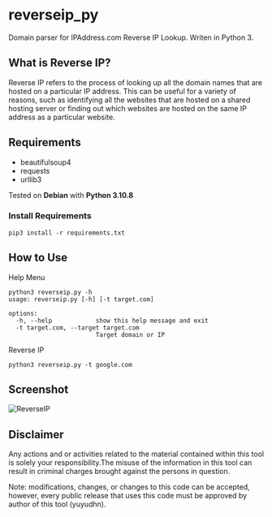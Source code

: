 # reverseip_py
Domain parser for IPAddress.com Reverse IP Lookup. Writen in Python 3.

## What is Reverse IP?
Reverse IP refers to the process of looking up all the domain names that are hosted on a particular IP address. This can be useful for a variety of reasons, such as identifying all the websites that are hosted on a shared hosting server or finding out which websites are hosted on the same IP address as a particular website.

## Requirements
- beautifulsoup4
- requests
- urllib3

Tested on **Debian** with **Python 3.10.8**

### Install Requirements
```
pip3 install -r requirements.txt
```
## How to Use
Help Menu
```
python3 reverseip.py -h
usage: reverseip.py [-h] [-t target.com]

options:
  -h, --help            show this help message and exit
  -t target.com, --target target.com
                        Target domain or IP
```
Reverse IP
```
python3 reverseip.py -t google.com
```
## Screenshot
![ReverseIP](https://blogger.googleusercontent.com/img/b/R29vZ2xl/AVvXsEhM4Z6zSF5yjADs6toEeqYSJs71tGp-8H-E4t0udDQ5qUBqHXOa5fFaUGowEvVSpKw5vSeuBPaGwRrDOsl3TxYB2P9MYC-5gWw9ued2E4iFWybbJz_yiargjToQpYMnalQtiQja7kVOmc1nQfsHLc7xB2wh_BHZ1NWOUABHOYGh0wdCkApkoEl7GvfH0A/s742/reverse-ip.png "ReverseIP")

## Disclaimer
Any actions and or activities related to the material contained within this tool is solely your responsibility.The misuse of the information in this tool can result in criminal charges brought against the persons in question.

Note: modifications, changes, or changes to this code can be accepted, however, every public release that uses this code must be approved by author of this tool (yuyudhn).